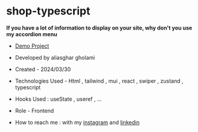 # shop-typescript

**If you have a lot of information to display on your site, why don't you use my accordion menu**


- [Demo Project]()

- Developed by aliasghar gholami

- Created - 2024/03/30

- Technologies Used - Html , tailwind , mui , react , swiper , zustand , typescript

- Hooks Used : useState , useref , ...

- Role - Frontend

- How to reach me : with my [instagram](https://www.instagram.com/aliasghar.gholami_dev) and [linkedin](https://www.linkedin.com/in/aliasghar-gholami-a1229a290)
